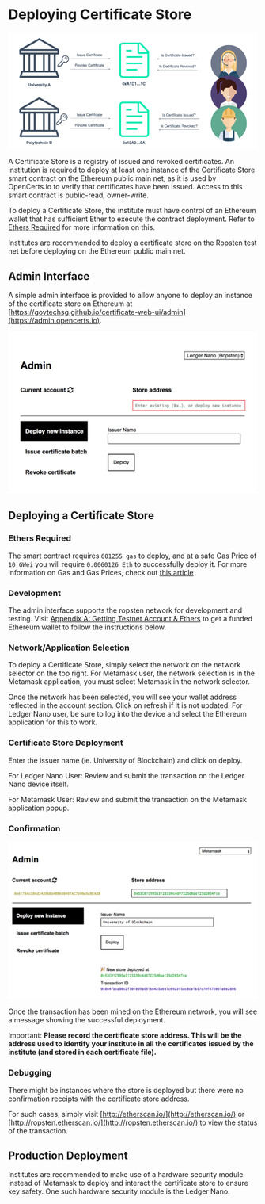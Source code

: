 # Deploying Certificate Store

![Certificate Store](./assets/deploying-store/certificate-store.png)

A Certificate Store is a registry of issued and revoked certificates. An institution is required to deploy at least one instance of the Certificate Store smart contract on the Ethereum public main net, as it is used by OpenCerts.io to verify that certificates have been issued. Access to this smart contract is public-read, owner-write. 

To deploy a Certificate Store, the institute must have control of an Ethereum wallet that has sufficient Ether to execute the contract deployment. Refer to [Ethers Required](#ethers-required) for more information on this.

Institutes are recommended to deploy a certificate store on the Ropsten test net before deploying on the Ethereum public main net. 

## Admin Interface

A simple admin interface is provided to allow anyone to deploy an instance of the certificate store on Ethereum at [https://govtechsg.github.io/certificate-web-ui/admin](https://admin.opencerts.io). 

![Administrator Interface](./assets/deploying-store/admin.png)

## Deploying a Certificate Store
### Ethers Required
The smart contract requires `601255 gas` to deploy, and at a safe Gas Price of `10 GWei` you will require `0.0060126 Eth` to successfully deploy it. For more information on Gas and Gas Prices, check out [this article](https://ethereum.stackexchange.com/questions/3/what-is-meant-by-the-term-gas)

### Development

The admin interface supports the ropsten network for development and testing. Visit [Appendix A: Getting Testnet Account & Ethers](./appendix_test_accounts.md) to get a funded Ethereum wallet to follow the instructions below.

### Network/Application Selection

To deploy a Certificate Store, simply select the network on the network selector on the top right. For Metamask user, the network selection is in the Metamask application, you must select Metamask in the network selector.

Once the network has been selected, you will see your wallet address reflected in the account section. Click on refresh if it is not updated. For Ledger Nano user, be sure to log into the device and select the Ethereum application for this to work. 

### Certificate Store Deployment

Enter the issuer name (ie. University of Blockchain) and click on deploy. 

For Ledger Nano User:
Review and submit the transaction on the Ledger Nano device itself.

For Metamask User:
Review and submit the transaction on the Metamask application popup.  

### Confirmation

![Administrator Interface](./assets/deploying-store/confirmation.png)

Once the transaction has been mined on the Ethereum network, you will see a message showing the successful deployment. 

Important:
**Please record the certificate store address. This will be the address used to identify your institute in all the certificates issued by the institute (and stored in each certificate file).**

### Debugging

There might be instances where the store is deployed but there were no confirmation receipts with the certificate store address.

For such cases, simply visit [http://etherscan.io/](http://etherscan.io/) or [http://ropsten.etherscan.io/](http://ropsten.etherscan.io/) to view the status of the transaction. 

## Production Deployment

Institutes are recommended to make use of a hardware security module instead of Metamask to deploy and interact the certificate store to ensure key safety. One such hardware security module is the Ledger Nano.

